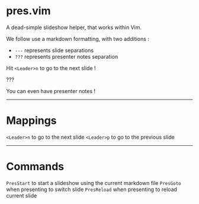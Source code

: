 # pres.vim

A dead-simple slideshow helper, that works within Vim.

We follow use a markdown formatting, with two additions :

- `---` represents slide separations
- `???` represents presenter notes separation

Hit `<Leader>n` to go to the next slide !

???

You can even have presenter notes !

---

# Mappings

`<Leader>n` to go to the next slide
`<Leader>p` to go to the previous slide

---

# Commands


`PresStart` to start a slideshow using the current markdown file
`PresGoto` when presenting to switch slide
`PresReload` when presenting to reload current slide

